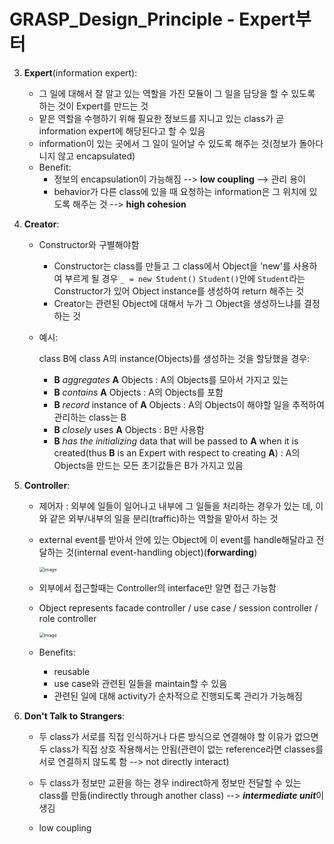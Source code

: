 # GRASP_Design_Principle - Expert부터

3. **Expert**(information expert):

   - 그 일에 대해서 잘 알고 있는 역할을 가진 모듈이 그 일을 담당을 할 수 있도록 하는 것이 Expert를 만드는 것
   - 맡은 역할을 수행하기 위해 필요한 정보드를 지니고 있는 class가 곧 information expert에 해당된다고 할 수 있음
   - information이 있는 곳에서 그 일이 일어날 수 있도록 해주는 것(정보가 돌아다니지 않고 encapsulated)
   - Benefit: 
     - 정보의 encapsulation이 가능해짐 --> **low coupling** --> 관리 용이
     - behavior가 다른 class에 있을 때 요청하는 information은 그 위치에 있도록 해주는 것 --> **high cohesion**

4. **Creator**:

   - Constructor와 구별해야함

     - Constructor는 class를 만들고 그 class에서 Object을 'new'를 사용하여 부르게 될 경우 `_ = new Student()` `Student()`안에 `Student`라는 Constructor가 있어 Object instance를 생성하여 return 해주는 것
     - Creator는 관련된 Object에 대해서 누가 그 Object을 생성하느냐를 결정하는 것

   - 예시:

     class B에 class A의 instance(Objects)를 생성하는 것을 할당했을 경우:

     - **B** *aggregates* **A** Objects : A의 Objects를 모아서 가지고 있는
     - **B** *contains* **A** Objects : A의 Objects를 포함
     - **B** *record* instance of **A** Objects : A의 Objects이 해야할 일을 추적하여 관리하는 class는 B
     - **B** *closely* uses **A** Objects : B만 사용함
     - **B** *has the initializing* data that will be passed to **A** when it is created(thus **B** is an Expert with respect to creating **A**) : A의 Objects을 만드는 모든 초기값들은 B가 가지고 있음

5. **Controller**:

   - 제어자 : 외부에 일들이 일어나고 내부에 그 일들을 처리하는 경우가 있는 데, 이와 같은 외부/내부의 일을 분리(traffic)하는 역할을 맡아서 하는 것

   - external event를 받아서 안에 있는 Object에 이 event를 handle해달라고 전달하는 것(internal event-handling object)(**forwarding**)

     <img src="https://user-images.githubusercontent.com/33410490/81270563-e11c4d80-9085-11ea-9231-afe0a0d707b6.png" alt="image" style="zoom: 50%;" />

   - 외부에서 접근할때는 Controller의 interface만 알면 접근 가능함

   - Object represents facade controller / use case / session controller / role controller

     <img src="https://user-images.githubusercontent.com/33410490/81270237-63f0d880-9085-11ea-86d5-26ef3469f4e4.png" alt="image" style="zoom: 50%;" />

   - Benefits:

     - reusable
     - use case와 관련된 일들을 maintain할 수 있음
     - 관련된 일에 대해 activity가 순차적으로 진행되도록 관리가 가능해짐

   

6. **Don't Talk to Strangers**:

   - 두 class가 서로를 직접 인식하거나 다른 방식으로 연결해야 할 이유가 없으면 두 class가 직접 상호 작용해서는 안됨(관련이 없는 reference라면  classes를 서로 연결하지 않도록 함 --> not directly interact)

   - 두 class가 정보만 교환을 하는 경우 indirect하게 정보만 전달할 수 있는 class를 만듦(indirectly through another class) --> ***intermediate unit***이 생김
   - low coupling